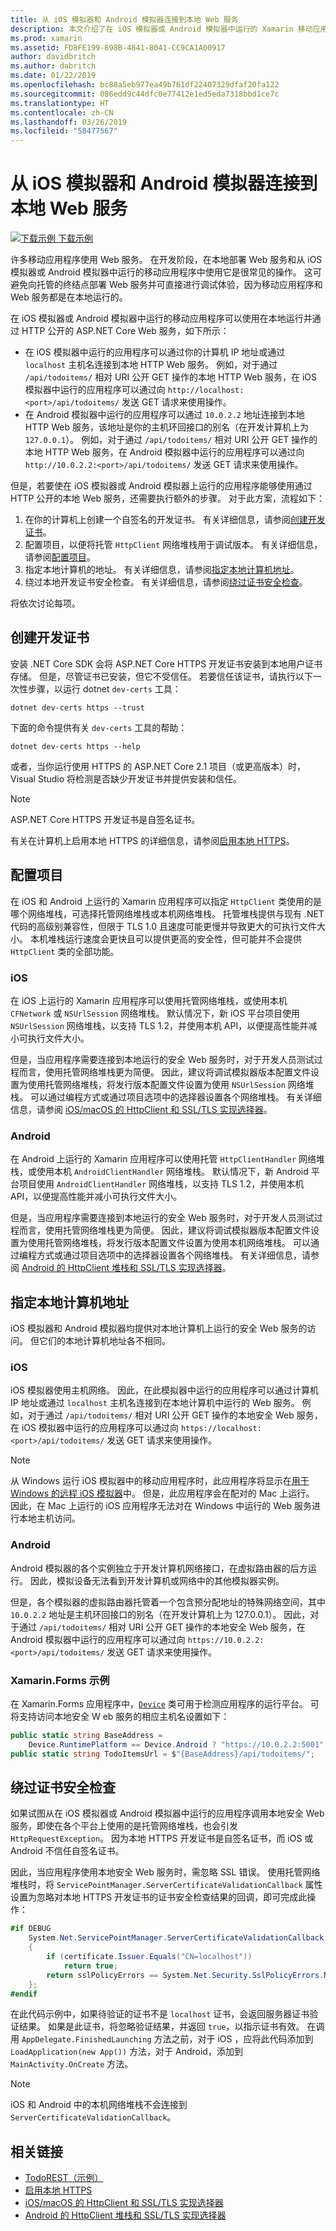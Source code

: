 ```yaml
---
title: 从 iOS 模拟器和 Android 模拟器连接到本地 Web 服务
description: 本文介绍了在 iOS 模拟器或 Android 模拟器中运行的 Xamarin 移动应用程序如何使用在本地运行的 ASP.NET Core Web 服务。
ms.prod: xamarin
ms.assetid: FD8FE199-898B-4841-8041-CC9CA1A00917
author: davidbritch
ms.author: dabritch
ms.date: 01/22/2019
ms.openlocfilehash: bc88a5eb977ea49b761df22407329dfaf20fa122
ms.sourcegitcommit: 086edd9c44dfc0e77412e1ed5eda7318bbd1ce7c
ms.translationtype: HT
ms.contentlocale: zh-CN
ms.lasthandoff: 03/26/2019
ms.locfileid: "58477567"
---
```

# <a name="connect-to-local-web-services-from-ios-simulators-and-android-emulators"></a>从 iOS 模拟器和 Android 模拟器连接到本地 Web 服务

[![下载示例](~/media/shared/download.png) 下载示例](https://developer.xamarin.com/samples/xamarin-forms/WebServices/TodoREST)

许多移动应用程序使用 Web 服务。 在开发阶段，在本地部署 Web 服务和从 iOS 模拟器或 Android 模拟器中运行的移动应用程序中使用它是很常见的操作。 这可避免向托管的终结点部署 Web 服务并可直接进行调试体验，因为移动应用程序和 Web 服务都是在本地运行的。

在 iOS 模拟器或 Android 模拟器中运行的移动应用程序可以使用在本地运行并通过 HTTP 公开的 ASP.NET Core Web 服务，如下所示：

- 在 iOS 模拟器中运行的应用程序可以通过你的计算机 IP 地址或通过 `localhost` 主机名连接到本地 HTTP Web 服务。 例如，对于通过 `/api/todoitems/` 相对 URI 公开 GET 操作的本地 HTTP Web 服务，在 iOS 模拟器中运行的应用程序可以通过向 `http://localhost:<port>/api/todoitems/` 发送 GET 请求来使用操作。
- 在 Android 模拟器中运行的应用程序可以通过 `10.0.2.2` 地址连接到本地 HTTP Web 服务，该地址是你的主机环回接口的别名（在开发计算机上为 `127.0.0.1`）。 例如，对于通过 `/api/todoitems/` 相对 URI 公开 GET 操作的本地 HTTP Web 服务，在 Android 模拟器中运行的应用程序可以通过向 `http://10.0.2.2:<port>/api/todoitems/` 发送 GET 请求来使用操作。

但是，若要使在 iOS 模拟器或 Android 模拟器上运行的应用程序能够使用通过 HTTP 公开的本地 Web 服务，还需要执行额外的步骤。 对于此方案，流程如下：

1. 在你的计算机上创建一个自签名的开发证书。 有关详细信息，请参阅[创建开发证书](#create-a-development-certificate)。
1. 配置项目，以便将托管 `HttpClient` 网络堆栈用于调试版本。 有关详细信息，请参阅[配置项目](#configure-your-project)。
1. 指定本地计算机的地址。 有关详细信息，请参阅[指定本地计算机地址](#specify-the-local-machine-address)。
1. 绕过本地开发证书安全检查。 有关详细信息，请参阅[绕过证书安全检查](#bypass-the-certificate-security-check)。

将依次讨论每项。

## <a name="create-a-development-certificate"></a>创建开发证书

安装 .NET Core SDK 会将 ASP.NET Core HTTPS 开发证书安装到本地用户证书存储。 但是，尽管证书已安装，但它不受信任。 若要信任该证书，请执行以下一次性步骤，以运行 dotnet `dev-certs` 工具：

```console
dotnet dev-certs https --trust
```

下面的命令提供有关 `dev-certs` 工具的帮助：

```console
dotnet dev-certs https --help
```

或者，当你运行使用 HTTPS 的 ASP.NET Core 2.1 项目（或更高版本）时，Visual Studio 将检测是否缺少开发证书并提供安装和信任。

> [!NOTE]
> ASP.NET Core HTTPS 开发证书是自签名证书。

有关在计算机上启用本地 HTTPS 的详细信息，请参阅[启用本地 HTTPS](/aspnet/core/getting-started#enable-local-https)。

## <a name="configure-your-project"></a>配置项目

在 iOS 和 Android 上运行的 Xamarin 应用程序可以指定 `HttpClient` 类使用的是哪个网络堆栈，可选择托管网络堆栈或本机网络堆栈。 托管堆栈提供与现有 .NET 代码的高级别兼容性，但限于 TLS 1.0 且速度可能更慢并导致更大的可执行文件大小。 本机堆栈运行速度会更快且可以提供更高的安全性，但可能并不会提供 `HttpClient` 类的全部功能。

### <a name="ios"></a>iOS

在 iOS 上运行的 Xamarin 应用程序可以使用托管网络堆栈，或使用本机 `CFNetwork` 或 `NSUrlSession` 网络堆栈。 默认情况下，新 iOS 平台项目使用 `NSUrlSession` 网络堆栈，以支持 TLS 1.2，并使用本机 API，以便提高性能并减小可执行文件大小。

但是，当应用程序需要连接到本地运行的安全 Web 服务时，对于开发人员测试过程而言，使用托管网络堆栈更为简便。 因此，建议将调试模拟器版本配置文件设置为使用托管网络堆栈，将发行版本配置文件设置为使用 `NSUrlSession` 网络堆栈。 可以通过编程方式或通过项目选项中的选择器设置各个网络堆栈。 有关详细信息，请参阅 [iOS/macOS 的 HttpClient 和 SSL/TLS 实现选择器](~/cross-platform/macios/http-stack.md)。

### <a name="android"></a>Android

在 Android 上运行的 Xamarin 应用程序可以使用托管 `HttpClientHandler` 网络堆栈，或使用本机 `AndroidClientHandler` 网络堆栈。 默认情况下，新 Android 平台项目使用 `AndroidClientHandler` 网络堆栈，以支持 TLS 1.2，并使用本机 API，以便提高性能并减小可执行文件大小。

但是，当应用程序需要连接到本地运行的安全 Web 服务时，对于开发人员测试过程而言，使用托管网络堆栈更为简便。 因此，建议将调试模拟器版本配置文件设置为使用托管网络堆栈，将发行版本配置文件设置为使用本机网络堆栈。 可以通过编程方式或通过项目选项中的选择器设置各个网络堆栈。 有关详细信息，请参阅 [Android 的 HttpClient 堆栈和 SSL/TLS 实现选择器](~/android/app-fundamentals/http-stack.md)。

## <a name="specify-the-local-machine-address"></a>指定本地计算机地址

iOS 模拟器和 Android 模拟器均提供对本地计算机上运行的安全 Web 服务的访问。 但它们的本地计算机地址各不相同。

### <a name="ios"></a>iOS

iOS 模拟器使用主机网络。 因此，在此模拟器中运行的应用程序可以通过计算机 IP 地址或通过 `localhost` 主机名连接到在本地计算机中运行的 Web 服务。 例如，对于通过 `/api/todoitems/` 相对 URI 公开 GET 操作的本地安全 Web 服务，在 iOS 模拟器中运行的应用程序可以通过向 `https://localhost:<port>/api/todoitems/` 发送 GET 请求来使用操作。

> [!NOTE]
> 从 Windows 运行 iOS 模拟器中的移动应用程序时，此应用程序将显示在[用于 Windows 的远程 iOS 模拟器](~/tools/ios-simulator/index.md)中。 但是，此应用程序会在配对的 Mac 上运行。 因此，在 Mac 上运行的 iOS 应用程序无法对在 Windows 中运行的 Web 服务进行本地主机访问。

### <a name="android"></a>Android

Android 模拟器的各个实例独立于开发计算机网络接口，在虚拟路由器的后方运行。 因此，模拟设备无法看到开发计算机或网络中的其他模拟器实例。

但是，各个模拟器的虚拟路由器托管着一个包含预分配地址的特殊网络空间，其中 `10.0.2.2` 地址是主机环回接口的别名（在开发计算机上为 127.0.0.1）。 因此，对于通过 `/api/todoitems/` 相对 URI 公开 GET 操作的本地安全 Web 服务，在 Android 模拟器中运行的应用程序可以通过向 `https://10.0.2.2:<port>/api/todoitems/` 发送 GET 请求来使用操作。

### <a name="xamarinforms-example"></a>Xamarin.Forms 示例

在 Xamarin.Forms 应用程序中，[`Device`](xref:Xamarin.Forms.Device) 类可用于检测应用程序的运行平台。 可将支持访问本地安全 W eb 服务的相应主机名设置如下：

```csharp
public static string BaseAddress =
    Device.RuntimePlatform == Device.Android ? "https://10.0.2.2:5001" : "https://localhost:5001";
public static string TodoItemsUrl = $"{BaseAddress}/api/todoitems/";
```

## <a name="bypass-the-certificate-security-check"></a>绕过证书安全检查

如果试图从在 iOS 模拟器或 Android 模拟器中运行的应用程序调用本地安全 Web 服务，即使在各个平台上使用的是托管网络堆栈，也会引发 `HttpRequestException`。 因为本地 HTTPS 开发证书是自签名证书，而 iOS 或 Android 不信任自签名证书。

因此，当应用程序使用本地安全 Web 服务时，需忽略 SSL 错误。 使用托管网络堆栈时，将 `ServicePointManager.ServerCertificateValidationCallback` 属性设置为忽略对本地 HTTPS 开发证书的证书安全检查结果的回调，即可完成此操作：

```csharp
#if DEBUG
    System.Net.ServicePointManager.ServerCertificateValidationCallback += (sender, certificate, chain, sslPolicyErrors) =>
    {
        if (certificate.Issuer.Equals("CN=localhost"))
            return true;
        return sslPolicyErrors == System.Net.Security.SslPolicyErrors.None;
    };
#endif
```

在此代码示例中，如果待验证的证书不是 `localhost` 证书，会返回服务器证书验证结果。 如果是此证书，将忽略验证结果，并返回 `true`，以指示证书有效。 在调用 `AppDelegate.FinishedLaunching` 方法之前，对于 iOS ，应将此代码添加到 `LoadApplication(new App())` 方法，对于 Android，添加到 `MainActivity.OnCreate` 方法。

> [!NOTE]
> iOS 和 Android 中的本机网络堆栈不会连接到 `ServerCertificateValidationCallback`。

## <a name="related-links"></a>相关链接

- [TodoREST（示例）](https://developer.xamarin.com/samples/xamarin-forms/WebServices/TodoREST)
- [启用本地 HTTPS](/aspnet/core/getting-started#enable-local-https)
- [iOS/macOS 的 HttpClient 和 SSL/TLS 实现选择器](~/cross-platform/macios/http-stack.md)
- [Android 的 HttpClient 堆栈和 SSL/TLS 实现选择器](~/android/app-fundamentals/http-stack.md)
